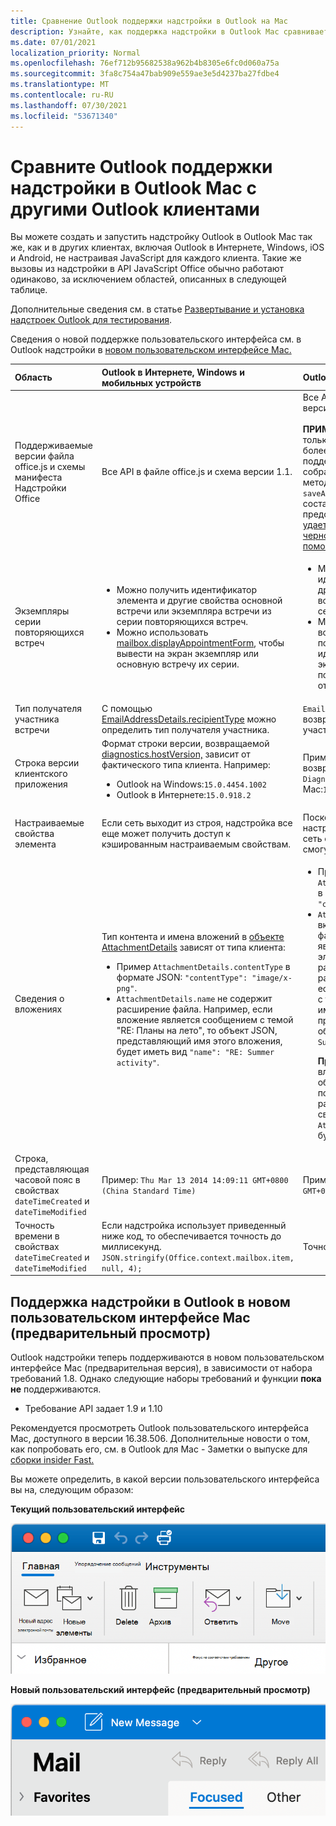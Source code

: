 ```yaml
---
title: Сравнение Outlook поддержки надстройки в Outlook на Mac
description: Узнайте, как поддержка надстройки в Outlook Mac сравнивает с другими Outlook клиентами.
ms.date: 07/01/2021
localization_priority: Normal
ms.openlocfilehash: 76ef712b95682538a962b4b8305e6fc0d060a75a
ms.sourcegitcommit: 3fa8c754a47bab909e559ae3e5d4237ba27fdbe4
ms.translationtype: MT
ms.contentlocale: ru-RU
ms.lasthandoff: 07/30/2021
ms.locfileid: "53671340"
---
```

# <a name="compare-outlook-add-in-support-in-outlook-on-mac-with-other-outlook-clients"></a>Сравните Outlook поддержки надстройки в Outlook Mac с другими Outlook клиентами

Вы можете создать и запустить надстройку Outlook в Outlook Mac так же, как и в других клиентах, включая Outlook в Интернете, Windows, iOS и Android, не настраивая JavaScript для каждого клиента. Такие же вызовы из надстройки в API JavaScript Office обычно работают одинаково, за исключением областей, описанных в следующей таблице.

Дополнительные сведения см. в статье [Развертывание и установка надстроек Outlook для тестирования](testing-and-tips.md).

Сведения о новой поддержке пользовательского интерфейса см. в Outlook надстройки в [новом пользовательском интерфейсе Mac.](#add-in-support-in-outlook-on-new-mac-ui-preview)

| Область | Outlook в Интернете, Windows и мобильных устройств | Outlook для Mac |
|:-----|:-----|:-----|
| Поддерживаемые версии файла office.js и схемы манифеста Надстройки Office | Все API в файле office.js и схема версии 1.1. | Все API в файле office.js и схема версии 1.1.<br><br>**ПРИМЕЧАНИЕ.** В Outlook Mac только сборка 16.35.308 или более поздней сборки поддерживает сохранение собрания. В противном случае метод не удается при призыве с `saveAsync` собрания в режиме составить. Временное решение представлено в статье [Не удается сохранить встречу как черновик в Outlook для Mac с помощью API JS для Office](https://support.microsoft.com/help/4505745). |
| Экземпляры серии повторяющихся встреч | <ul><li>Можно получить идентификатор элемента и другие свойства основной встречи или экземпляра встречи из серии повторяющихся встреч.</li><li>Можно использовать [mailbox.displayAppointmentForm](../reference/objectmodel/preview-requirement-set/office.context.mailbox.md#methods), чтобы вывести на экран экземпляр или основную встречу их серии.</li></ul> | <ul><li>Можно получить идентификатор элемента и другие свойства основной встречи, но не экземпляра серии повторяющихся встреч.</li><li>Можно отобразить основную встречу из серии повторяющихся встреч. Без идентификатора элемента экземпляр серии повторяющихся встреч отобразить невозможно.</li></ul> |
| Тип получателя участника встречи | С помощью [EmailAddressDetails.recipientType](/javascript/api/outlook/office.emailaddressdetails#recipientType) можно определить тип получателя участника. | `EmailAddressDetails.recipientType` возвращает `undefined` для участников встречи. |
| Строка версии клиентского приложения | Формат строки версии, возвращаемой [diagnostics.hostVersion,](/javascript/api/outlook/office.diagnostics#hostVersion) зависит от фактического типа клиента. Например:<ul><li>Outlook на Windows:`15.0.4454.1002`</li><li>Outlook в Интернете:`15.0.918.2`</li></ul> |Пример строки версии, возвращаемой Outlook `Diagnostics.hostVersion` на Mac:`15.0 (140325)` |
| Настраиваемые свойства элемента | Если сеть выходит из строя, надстройка все еще может получить доступ к кэшированным настраиваемым свойствам. | Поскольку Outlook Mac не кэшет настраиваемые свойства, если сеть сойтется, надстройки не смогут получить к ним доступ. |
| Сведения о вложениях | Тип контента и имена вложений в [объекте AttachmentDetails](/javascript/api/outlook/office.attachmentdetails) зависят от типа клиента:<ul><li>Пример `AttachmentDetails.contentType` в формате JSON: `"contentType": "image/x-png"`. </li><li>`AttachmentDetails.name` не содержит расширение файла. Например, если вложение является сообщением с темой "RE: Планы на лето", то объект JSON, представляющий имя этого вложения, будет иметь вид `"name": "RE: Summer activity"`.</li></ul> | <ul><li>Пример `AttachmentDetails.contentType` в формате JSON: `"contentType" "image/png"`</li><li>`AttachmentDetails.name` всегда включает расширение имени файла. Вложения, являющиеся почтовыми элементами, имеют расширение EML, а встречи — расширение ICS. Например, если вложение — сообщение с темой "RE: Планы на лето", имя вложения будет представлено следующим объектом JSON: `"name": "RE: Summer activity.eml"`.<p>**Примечание.** Если файл вложен программным образом (например, с помощью надстройки) без расширения, то имя файла в свойстве `AttachmentDetails.name` не будет включать расширение.</p></li></ul> |
| Строка, представляющая часовой пояс в свойствах `dateTimeCreated` и `dateTimeModified` |Пример: `Thu Mar 13 2014 14:09:11 GMT+0800 (China Standard Time)` | Пример: `Thu Mar 13 2014 14:09:11 GMT+0800 (CST)` |
| Точность времени в свойствах `dateTimeCreated` и `dateTimeModified` | Если надстройка использует приведенный ниже код, то обеспечивается точность до миллисекунд.<br/>`JSON.stringify(Office.context.mailbox.item, null, 4);`| Точность только до секунд. |

## <a name="add-in-support-in-outlook-on-new-mac-ui-preview"></a>Поддержка надстройки в Outlook в новом пользовательском интерфейсе Mac (предварительный просмотр)

Outlook надстройки теперь поддерживаются в новом пользовательском интерфейсе Mac (предварительная версия), в зависимости от набора требований 1.8. Однако следующие наборы требований и функции **пока не** поддерживаются.

- Требование API задает 1.9 и 1.10

Рекомендуется просмотреть Outlook пользовательского интерфейса Mac, доступного в версии 16.38.506. Дополнительные новости о том, как попробовать его, см. в Outlook для Mac - Заметки о выпуске для [сборки insider Fast.](https://support.microsoft.com/office/d6347358-5613-433e-a49e-a9a0e8e0462a)

Вы можете определить, в какой версии пользовательского интерфейса вы на, следующим образом:

**Текущий пользовательский интерфейс**

![Текущий пользовательский интерфейс на Mac.](../images/outlook-on-mac-classic.png)

**Новый пользовательский интерфейс (предварительный просмотр)**

![Новый пользовательский интерфейс в предварительном просмотре на Mac.](../images/outlook-on-mac-new.png)
